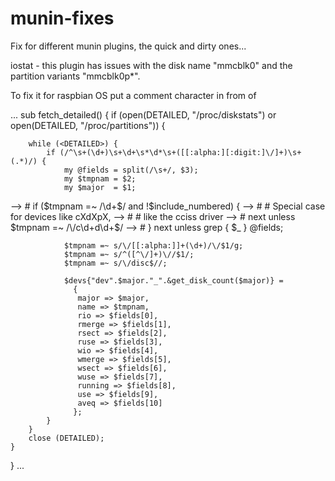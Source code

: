 # munin-fixes
Fix for different munin plugins, the quick and dirty ones...

iostat - this plugin has issues with the disk name "mmcblk0" and the partition variants "mmcblk0p*".

To fix it for raspbian OS put a comment character in from of

...
sub fetch_detailed() {
    if (open(DETAILED, "/proc/diskstats") or
        open(DETAILED, "/proc/partitions")) {

        while (<DETAILED>) {
            if (/^\s+(\d+)\s+\d+\s*\d*\s+([[:alpha:][:digit:]\/]+)\s+(.*)/) {
                my @fields = split(/\s+/, $3);
                my $tmpnam = $2;
                my $major  = $1;
-->             # if ($tmpnam =~ /\d+$/ and !$include_numbered) {
-->             #     # Special case for devices like cXdXpX,
-->             #     # like the cciss driver
-->             #     next unless $tmpnam =~ /\/c\d+d\d+$/
-->             # }
                next unless grep { $_ } @fields;

                $tmpnam =~ s/\/[[:alpha:]]+(\d+)/\/$1/g;
                $tmpnam =~ s/^([^\/]+)\//$1/;
                $tmpnam =~ s/\/disc$//;

                $devs{"dev".$major."_".&get_disk_count($major)} =
                  {
                   major => $major,
                   name => $tmpnam,
                   rio => $fields[0],
                   rmerge => $fields[1],
                   rsect => $fields[2],
                   ruse => $fields[3],
                   wio => $fields[4],
                   wmerge => $fields[5],
                   wsect => $fields[6],
                   wuse => $fields[7],
                   running => $fields[8],
                   use => $fields[9],
                   aveq => $fields[10]
                  };
            }
        }
        close (DETAILED);
    }
}
...

